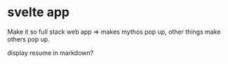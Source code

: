 # svelte app

Make it so full stack web app => makes mythos pop up, other things make others pop up.

display resume in markdown?